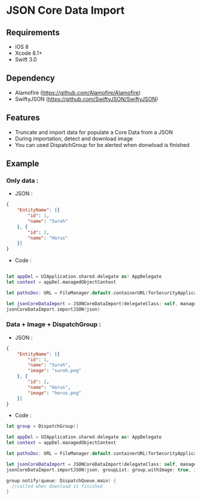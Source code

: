 # JSON Core Data Import

## Requirements
- iOS 8
- Xcode 8.1+
- Swift 3.0

## Dependency
- Alamofire (https://github.com/Alamofire/Alamofire)
- SwiftyJSON (https://github.com/SwiftyJSON/SwiftyJSON)

## Features
- Truncate and import data for populate a Core Data from a JSON
- During importation, detect and download image
- You can used DispatchGroup for be alerted when donwload is finished

## Example

### Only data : 

- JSON :
```JSON
{
	"EntityName": [{
		"id": 1,
		"name": "Suroh"
	}, {
		"id": 2,
		"name": "Horus"
	}]
}
```
- Code :
```swift

let appDel = UIApplication.shared.delegate as! AppDelegate
let context = appDel.managedObjectContext

let pathsDoc: URL = FileManager.default.containerURL(forSecurityApplicationGroupIdentifier: "group.fr.hours-alone")!

let jsonCoreDataImport = JSONCoreDataImport(delegateClass: self, managedObjectContext: context, pathsDoc: pathsDoc)
jsonCoreDataImport.importJSON(json)
```

###  Data + Image + DispatchGroup : 

- JSON :
```JSON
{
	"EntityName": [{
		"id": 1,
		"name": "Suroh",
		"image": "suroh.png"
	}, {
		"id": 2,
		"name": "Horus",
		"image": "horus.png"
	}]
}
```
- Code :
```swift
let group = DispatchGroup()

let appDel = UIApplication.shared.delegate as! AppDelegate
let context = appDel.managedObjectContext

let pathsDoc: URL = FileManager.default.containerURL(forSecurityApplicationGroupIdentifier: "group.fr.hours-alone")!

let jsonCoreDataImport = JSONCoreDataImport(delegateClass: self, managedObjectContext: context, pathsDoc: pathsDoc)
jsonCoreDataImport.importJSON(json, groupList: group,withImage: true, imageColumnName:"image",urlCDNImage: "http://cdn.mywebsite.fr/")

group.notify(queue: DispatchQueue.main) {
  //called when download is finished
}
```
